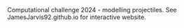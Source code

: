 Computational challenge 2024 - modelling projectiles.
See JamesJarvis92.github.io for interactive website.
